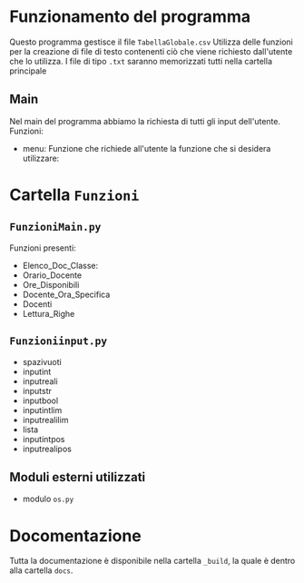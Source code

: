 # Funzionamento del programma
Questo programma gestisce il file `TabellaGlobale.csv`
Utilizza delle funzioni per la creazione di file di testo contenenti ciò che viene richiesto dall'utente che lo utilizza.
I file di tipo `.txt` saranno memorizzati tutti nella cartella principale

## Main
Nel main del programma abbiamo la richiesta di tutti gli input dell'utente.
Funzioni:
- menu:
	Funzione che richiede all'utente la funzione che si desidera utilizzare:

# Cartella `Funzioni`

## `FunzioniMain.py`
Funzioni presenti:
- Elenco_Doc_Classe:
- Orario_Docente
- Ore_Disponibili
- Docente_Ora_Specifica
- Docenti
- Lettura_Righe

## `Funzioniinput.py`
- spazivuoti
- inputint
- inputreali
- inputstr
- inputbool
- inputintlim
- inputrealilim
- lista
- inputintpos
- inputrealipos

## Moduli esterni utilizzati
- modulo `os.py`

# Docomentazione
Tutta la documentazione è disponibile nella cartella `_build`, la quale è dentro alla cartella `docs`.
